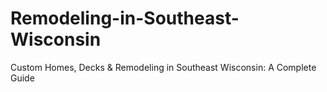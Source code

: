 # Remodeling-in-Southeast-Wisconsin
Custom Homes, Decks &amp; Remodeling in Southeast Wisconsin: A Complete Guide
